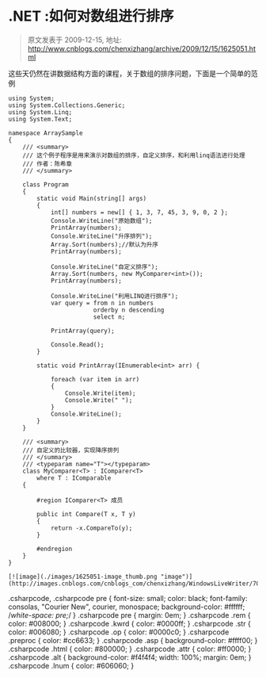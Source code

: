 # .NET :如何对数组进行排序 
> 原文发表于 2009-12-15, 地址: http://www.cnblogs.com/chenxizhang/archive/2009/12/15/1625051.html 


这些天仍然在讲数据结构方面的课程，关于数组的排序问题，下面是一个简单的范例


```
using System;
using System.Collections.Generic;
using System.Linq;
using System.Text;

namespace ArraySample
{
    /// <summary>
    /// 这个例子程序是用来演示对数组的排序，自定义排序，和利用linq语法进行处理
    /// 作者：陈希章
    /// </summary>

    class Program
    {
        static void Main(string[] args)
        {
            int[] numbers = new[] { 1, 3, 7, 45, 3, 9, 0, 2 };
            Console.WriteLine("原始数组");
            PrintArray(numbers);
            Console.WriteLine("升序排列");
            Array.Sort(numbers);//默认为升序
            PrintArray(numbers);

            Console.WriteLine("自定义排序");
            Array.Sort(numbers, new MyComparer<int>());
            PrintArray(numbers);

            Console.WriteLine("利用LINQ进行排序");
            var query = from n in numbers
                        orderby n descending
                        select n;

            PrintArray(query);

            Console.Read();
        }

        static void PrintArray(IEnumerable<int> arr) {
            
            foreach (var item in arr)
            {
                Console.Write(item);
                Console.Write(" ");
            }
            Console.WriteLine();
        }
    }

    /// <summary>
    /// 自定义的比较器，实现降序排列
    /// </summary>
    /// <typeparam name="T"></typeparam>
    class MyComparer<T> : IComparer<T>
        where T : IComparable
    {

        #region IComparer<T> 成员

        public int Compare(T x, T y)
        {
            return -x.CompareTo(y);
        }

        #endregion
    }
}

```

```
[![image](./images/1625051-image_thumb.png "image")](http://images.cnblogs.com/cnblogs_com/chenxizhang/WindowsLiveWriter/7010b2e82302.NET_12AAC/image_2.png) 
```

.csharpcode, .csharpcode pre
{
 font-size: small;
 color: black;
 font-family: consolas, "Courier New", courier, monospace;
 background-color: #ffffff;
 /*white-space: pre;*/
}
.csharpcode pre { margin: 0em; }
.csharpcode .rem { color: #008000; }
.csharpcode .kwrd { color: #0000ff; }
.csharpcode .str { color: #006080; }
.csharpcode .op { color: #0000c0; }
.csharpcode .preproc { color: #cc6633; }
.csharpcode .asp { background-color: #ffff00; }
.csharpcode .html { color: #800000; }
.csharpcode .attr { color: #ff0000; }
.csharpcode .alt 
{
 background-color: #f4f4f4;
 width: 100%;
 margin: 0em;
}
.csharpcode .lnum { color: #606060; }
